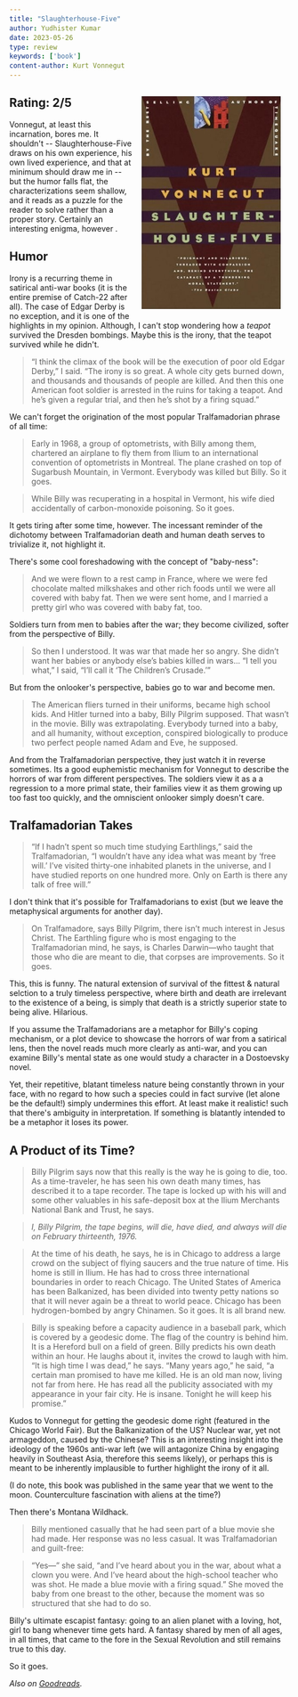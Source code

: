 ```yaml
---
title: "Slaughterhouse-Five"
author: Yudhister Kumar
date: 2023-05-26
type: review
keywords: ['book']
content-author: Kurt Vonnegut
---
```

<img src="/images/slaughterhouse-five.jpg" style="float: right; margin: 16px;" width=250 />


## Rating: **2/5**

Vonnegut, at least this incarnation, bores me. It shouldn't -- Slaughterhouse-Five draws on his own experience, his own lived experience, and that at minimum should draw me in -- but the humor falls flat, the characterizations seem shallow, and it reads as a puzzle for the reader to solve rather than a proper story. Certainly an interesting enigma, however .

## Humor

Irony is a recurring theme in satirical anti-war books (it is the entire premise of Catch-22 after all). The case of Edgar Derby is no exception, and it is one of the highlights in my opinion. Although, I can't stop wondering how a *teapot* survived the Dresden bombings. Maybe this is the irony, that the teapot survived while he didn't. 

> “I think the climax of the book will be the execution of poor old Edgar Derby,” I said. “The irony is so great. A whole city gets burned down, and thousands and thousands of people are killed. And then this one American foot soldier is arrested in the ruins for taking a teapot. And he’s given a regular trial, and then he’s shot by a firing squad.”

We can't forget the origination of the most popular Tralfamadorian phrase of all time:

> Early in 1968, a group of optometrists, with Billy among them, chartered an airplane to fly them from Ilium to an international convention of optometrists in Montreal. The plane crashed on top of Sugarbush Mountain, in Vermont. Everybody was killed but Billy. So it goes.

> While Billy was recuperating in a hospital in Vermont, his wife died accidentally of carbon-monoxide poisoning. So it goes.

It gets tiring after some time, however. The incessant reminder of the dichotomy between Tralfamadorian death and human death serves to trivialize it, not highlight it.

There's some cool foreshadowing with the concept of "baby-ness": 

> And we were flown to a rest camp in France, where we were fed chocolate malted milkshakes and other rich foods until we were all covered with baby fat. Then we were sent home, and I married a pretty girl who was covered with baby fat, too.

Soldiers turn from men to babies after the war; they become civilized, softer from the perspective of Billy.

> So then I understood. It was war that made her so angry. She didn’t want her babies or anybody else’s babies killed in wars...
> “I tell you what,” I said, “I’ll call it ‘The Children’s Crusade.’”

But from the onlooker's perspective, babies go to war and become men.

> The American fliers turned in their uniforms, became high school kids. And Hitler turned into a baby, Billy Pilgrim supposed. That wasn’t in the movie. Billy was extrapolating. Everybody turned into a baby, and all humanity, without exception, conspired biologically to produce two perfect people named Adam and Eve, he supposed.

And from the Tralfamadorian perspective, they just watch it in reverse sometimes. Its a good euphemistic mechanism for Vonnegut to describe the horrors of war from different perspectives. The soldiers view it as a a regression to a more primal state, their families view it as them growing up too fast too quickly, and the omniscient onlooker simply doesn't care. 

## Tralfamadorian Takes

> “If I hadn’t spent so much time studying Earthlings,” said the Tralfamadorian, “I wouldn’t have any idea what was meant by ‘free will.’ I’ve visited thirty-one inhabited planets in the universe, and I have studied reports on one hundred more. Only on Earth is there any talk of free will.”

I don't think that it's possible for Tralfamadorians to exist (but we leave the metaphysical arguments for another day).

> On Tralfamadore, says Billy Pilgrim, there isn’t much interest in Jesus Christ. The Earthling figure who is most engaging to the Tralfamadorian mind, he says, is Charles Darwin—who taught that those who die are meant to die, that corpses are improvements. So it goes.

This, this is funny. The natural extension of survival of the fittest & natural selction to a truly timeless perspective, where birth and death are irrelevant to the existence of a being, is simply that death is a strictly superior state to being alive. Hilarious.

If you assume the Tralfamadorians are a metaphor for Billy's coping mechanism, or a plot device to showcase the horrors of war from a satirical lens, then the novel reads much more clearly as anti-war, and you can examine Billy's mental state as one would study a character in a Dostoevsky novel. 

Yet, their repetitive, blatant timeless nature being constantly thrown in your face, with no regard to how such a species could in fact survive (let alone be the default!) simply undermines this effort. At least make it realistic! such that there's ambiguity in interpretation. If something is blatantly intended to be a metaphor it loses its power. 

## A Product of its Time?

> Billy Pilgrim says now that this really is the way he is going to die, too. As a time-traveler, he has seen his own death many times, has described it to a tape recorder. The tape is locked up with his will and some other valuables in his safe-deposit box at the Ilium Merchants National Bank and Trust, he says.

> *I, Billy Pilgrim, the tape begins, will die, have died, and always will die on February thirteenth, 1976.*

> At the time of his death, he says, he is in Chicago to address a large crowd on the subject of flying saucers and the true nature of time. His home is still in Ilium. He has had to cross three international boundaries in order to reach Chicago. The United States of America has been Balkanized, has been divided into twenty petty nations so that it will never again be a threat to world peace. Chicago has been hydrogen-bombed by angry Chinamen. So it goes. It is all brand new.

> Billy is speaking before a capacity audience in a baseball park, which is covered by a geodesic dome. The flag of the country is behind him. It is a Hereford bull on a field of green. Billy predicts his own death within an hour. He laughs about it, invites the crowd to laugh with him. “It is high time I was dead,” he says. “Many years ago,” he said, “a certain man promised to have me killed. He is an old man now, living not far from here. He has read all the publicity associated with my appearance in your fair city. He is insane. Tonight he will keep his promise.”

Kudos to Vonnegut for getting the geodesic dome right (featured in the Chicago World Fair). But the Balkanization of the US? Nuclear war, yet not armageddon, caused by the Chinese? This is an interesting insight into the ideology of the 1960s anti-war left (we will antagonize China by engaging heavily in Southeast Asia, therefore this seems likely), or perhaps this is meant to be inherently implausible to further highlight the irony of it all. 

(I do note, this book was published in the same year that we went to the moon. Counterculture fascination with aliens at the time?)

Then there's Montana Wildhack. 

> Billy mentioned casually that he had seen part of a blue movie she had made. Her response was no less casual. It was Tralfamadorian and guilt-free:

> “Yes—” she said, “and I’ve heard about you in the war, about what a clown you were. And I’ve heard about the high-school teacher who was shot. He made a blue movie with a firing squad.” She moved the baby from one breast to the other, because the moment was so structured that she had to do so.

Billy's ultimate escapist fantasy: going to an alien planet with a loving, hot, girl to bang whenever time gets hard. A fantasy shared by men of all ages, in all times, that came to the fore in the Sexual Revolution and still remains true to this day. 

So it goes. 

*Also on [Goodreads](https://www.goodreads.com/review/show/5550704561).*



